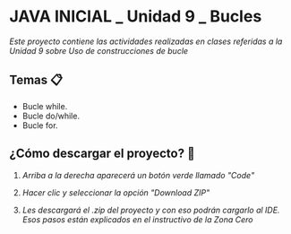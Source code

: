 # JAVA INICIAL _ Unidad 9 _ Bucles

_Este proyecto contiene las actividades realizadas en clases referidas a la Unidad 9 sobre Uso de construcciones de bucle_

## Temas 📋
* Bucle while.
* Bucle do/while.
* Bucle for.

## ¿Cómo descargar el proyecto? 🔧
1. _Arriba a la derecha aparecerá un botón verde llamado "Code"_

2. _Hacer clic y seleccionar la opción "Download ZIP"_

3. _Les descargará el .zip del proyecto y con eso podrán cargarlo al IDE. Esos pasos están explicados en el instructivo de la Zona Cero_
